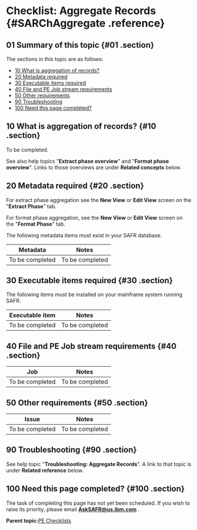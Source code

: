 # Checklist: Aggregate Records {#SARChAggregate .reference}

## 01 Summary of this topic {#01 .section}

The sections in this topic are as follows:

-   [10 What is aggregation of records?](#10)
-   [20 Metadata required](#20)
-   [30 Executable items required](#30)
-   [40 File and PE Job stream requirements](#40)
-   [50 Other requirements](#50)
-   [90 Troubleshooting](#90)
-   [100 Need this page completed?](#100)

## 10 What is aggregation of records? {#10 .section}

To be completed.

See also help topics "**Extract phase overview**" and "**Format phase overview**". Links to those overviews are under **Related concepts** below.

## 20 Metadata required {#20 .section}

For extract phase aggregation see the **New View** or **Edit View** screen on the "**Extract Phase**" tab.

For format phase aggregation, see the **New View** or **Edit View** screen on the "**Format Phase**" tab.

The following metadata items must exist in your SAFR database.

|Metadata|Notes|
|--------|-----|
|To be completed|To be completed|

## 30 Executable items required {#30 .section}

The following items must be installed on your mainframe system running SAFR.

|Executable item|Notes|
|---------------|-----|
|To be completed|To be completed|

## 40 File and PE Job stream requirements {#40 .section}

|Job|Notes|
|---|-----|
|To be completed|To be completed|

## 50 Other requirements {#50 .section}

|Issue|Notes|
|-----|-----|
|To be completed|To be completed|

## 90 Troubleshooting {#90 .section}

See help topic "**Troubleshooting: Aggregate Records**". A link to that topic is under **Related reference** below.

## 100 Need this page completed? {#100 .section}

The task of completing this page has not yet been scheduled. If you wish to raise its priority, please email **AskSAFR@us.ibm.com** .

**Parent topic:**[PE Checklists](../html/AAR520PMChecklists.md)

